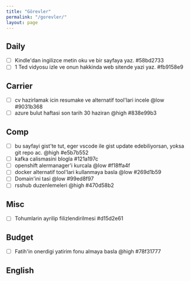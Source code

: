 ```yaml
---
title: "Görevler"
permalink: "/gorevler/"
layout: page
---
```


## Daily

* [ ] Kindle'dan ingilizce metin oku ve bir sayfaya yaz.  #58bd2733
* [ ] 1 Ted vidyosu izle ve onun hakkinda web sitende yazi yaz.  #fb9158e9

## Carrier

* [ ] cv hazirlamak icin resumake ve alternatif tool'lari incele @low  #9031b368
* [ ] azure bulut haftasi son tarih 30 haziran @high  #838e99b3

## Comp

* [ ] bu sayfayi gist'te tut, eger vscode ile gist update edebiliyorsan, yoksa git repo ac. @high  #e5b7b552
* [ ] kafka calismasini blogla  #121a197c
* [ ] openshift alermanager'i kurcala @low  #f18ffa4f
* [ ] docker alternatif tool'lari kullanmaya basla @low  #269d1b59
* [ ] Domain'ini tasi @low  #99ed8f97
* [ ] rsshub duzenlemeleri @high  #470d58b2

## Misc

* [ ] Tohumlarin ayrilip filizlendirilmesi  #d15d2e61

## Budget

* [ ] Fatih'in onerdigi yatirim fonu almaya basla @high  #78f31777

## English
